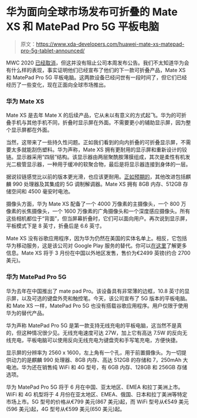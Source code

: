 # 华为面向全球市场发布可折叠的 Mate XS 和 MatePad Pro 5G 平板电脑

> 原文：<https://www.xda-developers.com/huawei-mate-xs-matepad-pro-5g-tablet-announced/>

MWC 2020 [已经取消](https://www.xda-developers.com/mwc-2020-cancelled/)，但这并没有阻止公司本周发布公告。我们不太知道华为会有什么样的表现，事实证明他们已经宣布了他们的下一款可折叠产品，Mate XS 和 MatePad Pro 5G 平板电脑。这两款设备已经问世有一段时间了，但它们已经经历了一些变化，现在正面向全球市场推出。

### **华为 Mate XS**

Mate XS 是去年 Mate X 的后续产品，它从未以有意义的方式起飞。华为的可折叠手机与其他手机不同，折叠时显示屏在外面。不需要更小的辅助显示屏，因为整个显示屏都在外面。

当然，这带来了一些持久性问题。正如我们看到的向内折叠的可折叠显示屏，不需要太多就能刮伤塑料。华为声称，Mate XS 拥有更耐用的显示屏和重新设计的铰链。显示器采用“四层”结构。该显示器由两层聚酰胺薄膜组成，其次是柔性有机发光二极管显示器，一种用于缓冲的软聚合物，最后是将显示器连接到身体的一层。

据说铰链感觉比以前的版本更光滑，也应该更耐用。[正如预期的](https://www.xda-developers.com/huawei-launches-mate-x-foldable-smartphone-china-teases-kirin-990-mate-xs-2020/)，其他改进包括麒麟 990 处理器及其集成的 5G 调制解调器。Mate XS 拥有 8GB 内存、512GB 存储空间和 4500 毫安时电池。

摄像头方面，华为 Mate XS 配备了一个 4000 万像素的主摄像头，一个 800 万像素的长焦摄像头，一个 1600 万像素的广角摄像头和一个深度感应摄像头。所有这些相机都位于“背面”，但当屏幕折叠时，它们可以面向用户。再次说到显示屏，平板模式下是 8 英寸，折叠后是 6.6 英寸。

Mate XS 没有谷歌应用程序，因为华为仍然在美国的实体名单上。相反，它包括华为移动服务，这是该公司对 Google Play 服务的替代。你可以[在这里](https://www.xda-developers.com/huawei-hms-core-android-alternative-google-play-services-gms/)了解更多信息。Mate XS 将于 3 月份在中国以外地区发售，售价为€2499 英镑(约合 2700 美元)。

### **华为 MatePad Pro 5G**

华为去年在中国推出了 mate pad Pro。该设备具有非常薄的边框，10.8 英寸的显示屏，以及可选的键盘外壳和触控笔。今天，该公司宣布了 5G 版本的平板电脑。和 Mate XS 一样，MatePad Pro 5G 也没有搭载谷歌应用程序。用户仅限于使用华为的替代产品。

华为声称 MatePad Pro 5G 是第一款支持无线充电的平板电脑，这当然不是真的，但这种情况很少见。无线充电速度可达 27W，加上它有高达 7.5W 的反向无线充电，平板电脑可以使用反向无线充电为键盘壳和手写笔充电，方便快捷。

显示屏的分辨率为 2560 x 1600，左上角有一个孔，用于前置摄像头。为一切提供动力的是麒麟 990 处理器、8GB 内存、高达 512GB 的存储和 7，250mAh 大电池。华为还在销售纯 WiFi 和 4G 型号，有 6GB 内存、128GB 和 256GB 存储选项。

华为 MatePad Pro 5G 将于 6 月在中国、亚太地区、EMEA 和拉丁美洲上市。WiFi 和 4G 机型将于 4 月份在亚太地区、EMEA、俄国、日本和拉丁美洲等特定市场上市。5G 型号的价格从€799 美元(867 美元)起，而 WiFi 型号从€549 美元(596 美元)起，4G 型号从€599 美元(650 美元)起。